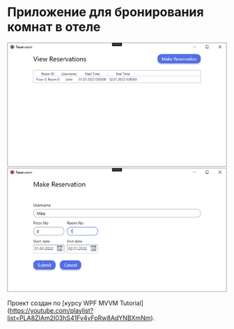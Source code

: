 # Приложение для бронирования комнат в отеле

![alt text](https://github.com/kerminator-dev/MVVM-Reservoom/blob/main/img/screenshot1.PNG?raw=true)
![alt text](https://github.com/kerminator-dev/MVVM-Reservoom/blob/main/img/screenshot2.PNG?raw=true)

Проект создан по [курсу WPF MVVM Tutorial] (https://youtube.com/playlist?list=PLA8ZIAm2I03hS41Fy4vFpRw8AdYNBXmNm).